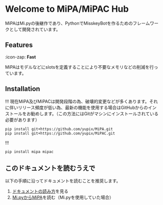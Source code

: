 # Welcome to MiPA/MiPAC Hub

MiPAはMi.pyの後継作であり、PythonでMisskeyBotを作るためのフレームワークとして開発されています。

## Features

:icon-zap: **Fast**

MiPAはモデルなどにslotsを定義することにより不要なメモリなどの削減を行っています。


## Installation

!!!
現在MiPA及びMiPACは開発段階の為、破壊的変更などが多くあります。それに伴いリリース頻度が低い為、最新の機能を使用する場合はGitHubからのインストールをお勧めします。（この方法にはGitがマシンにインストールされている必要があります）

```bash
pip install git+https://github.com/yupix/MiPA.git
pip install git+https://github.com/yupix/MiPAC.git
```
!!!

```bash:cmd
pip install mipa mipac
```

## このドキュメントを読むうえで

以下の手順に沿ってドキュメントを読むことを推奨します。

1. [ドキュメントの読み方](/api/How_to_read)を見る
2. [Mi.pyからMiPA](/guides/mipy-to-mipa)を読む（Mi.pyを使用していた場合）